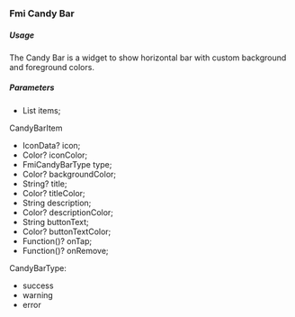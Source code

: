 ### Fmi Candy Bar

##### Usage

The Candy Bar is a widget to show horizontal bar with custom background and foreground colors.

##### Parameters

* List<FmiCandyBarItem> items;

CandyBarItem
* IconData? icon;
* Color? iconColor;
* FmiCandyBarType type;
* Color? backgroundColor;
* String? title;
* Color? titleColor;
* String description;
* Color? descriptionColor;
* String buttonText;
* Color? buttonTextColor;
* Function()? onTap;
* Function()? onRemove;

CandyBarType:
* success
* warning
* error